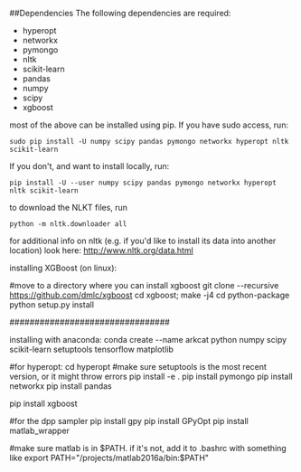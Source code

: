 ##Dependencies
The following dependencies are required:

* hyperopt
* networkx
* pymongo
* nltk
* scikit-learn
* pandas
* numpy
* scipy
* xgboost

most of the above can be installed using pip. If you have sudo access, run:

    sudo pip install -U numpy scipy pandas pymongo networkx hyperopt nltk scikit-learn

If you don't, and want to install locally, run:

    pip install -U --user numpy scipy pandas pymongo networkx hyperopt nltk scikit-learn

to download the NLKT files, run 

    python -m nltk.downloader all

for additional info on nltk (e.g. if you'd like to install its data into another location) look here: http://www.nltk.org/data.html


installing XGBoost (on linux):

#move to a directory where you can install xgboost
git clone --recursive https://github.com/dmlc/xgboost
cd xgboost; make -j4
cd python-package
python setup.py install


################################

installing with anaconda:
conda create --name arkcat python numpy scipy scikit-learn setuptools tensorflow matplotlib

#for hyperopt:
cd hyperopt
#make sure setuptools is the most recent version, or it might throw errors
pip install -e .
pip install pymongo
pip install networkx
pip install pandas

pip install xgboost

#for the dpp sampler
pip install gpy
pip install GPyOpt
pip install matlab_wrapper

#make sure matlab is in $PATH. if it's not, add it to .bashrc with something like export PATH="/projects/matlab2016a/bin:$PATH"
